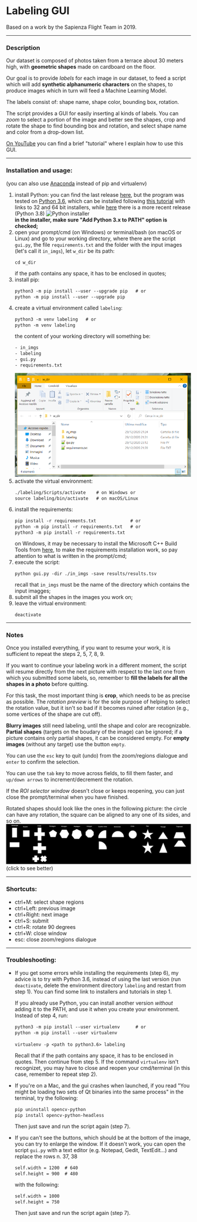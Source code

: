 # Labeling GUI

Based on a work by the Sapienza Flight Team in 2019.

---

### Description

Our dataset is composed of photos taken from a terrace about 30
meters high, with **geometric shapes** made on cardboard on the floor.

Our goal is to provide *labels* for each image in our dataset,
to feed a script which will add **synthetic alphanumeric characters**
on the shapes, to produce images which in turn will feed a Machine
Learning Model.

The labels consist of: shape name, shape color, bounding box, rotation.

The script provides a GUI for easily inserting al kinds of labels.
You can *zoom* to select a portion of the image and better see the
shapes, crop and rotate the shape to find bounding box and rotation,
and select shape name and color from a drop-down list.

[On YouTube](https://youtu.be/D5o2BuDhtRc) you can find a brief "tutorial"
where I explain how to use this GUI.

---

### Installation and usage:
(you can also use [Anaconda](https://www.anaconda.com/products/individual#Downloads)
instead of pip and virtualenv)

1. install Python: you can find the last release [here](https://www.python.org/downloads/),
   but the program was tested on [Python 3.6](https://www.python.org/downloads/release/python-3612/),
   which can be installed following [this tutorial](https://www.pytorials.com/python-download-install-windows/)
   with links to 32 and 64 bit installers, while [here](https://www.python.org/downloads/release/python-387/)
   there is a more recent release (Python 3.8)
   ![Python installer](https://www.pytorials.com/wp-content/uploads/2017/12/python3.6_installation_2.png) \
   **in the installer, make sure "Add Python 3.x to PATH" option is checked;**
2. open your prompt/cmd (on Windows) or terminal/bash (on macOS or Linux) and go to
   your working directory, where there are the script `gui.py`,
   the file `requirements.txt` and the folder with the input images (let's call it `in_imgs`),
   let `w_dir` be its path:
   ```
   cd w_dir
   ```
   if the path contains any space, it has to be enclosed in quotes;
3. install pip:
   ```
   python3 -m pip install --user --upgrade pip   # or
   python -m pip install --user --upgrade pip
   ```
4. create a virtual environment called `labeling`:
   ```
   python3 -m venv labeling   # or
   python -m venv labeling
   ```
   the content of your working directory will something be:
   ```
   - in_imgs
   - labeling
   - gui.py
   - requirements.txt
   ```
   ![w_dir](w_dir.PNG)
5. activate the virtual environment:
   ```
   ./labeling/Scripts/activate    # on Windows or
   source labeling/bin/activate   # on macOS/Linux
   ```
6. install the requirements:
   ```
   pip install -r requirements.txt             # or
   python -m pip install -r requirements.txt   # or
   python3 -m pip install -r requirements.txt
   ```
   on Windows, it may be necessary to install the Microsoft C++ Build Tools from
   [here](https://visualstudio.microsoft.com/it/visual-cpp-build-tools/), to make
   the requirements installation work, so pay attention to what is written in the
   prompt/cmd;
7. execute the script:
   ```
   python gui.py -dir ./in_imgs -save results/results.tsv
   ```
   recall that `in_imgs` must be the name of the directory which
   contains the input imagges;
8. submit all the shapes in the images you work on;
9. leave the virtual environment:
   ```
   deactivate
   ```

---

### Notes

Once you installed everything, if you want to resume your work, it is
sufficient to repeat the steps 2, 5, 7, 8, 9.

If you want to continue your labeling work in a different moment, the
script will resume directly from the next picture with respect to the
last one from which you submitted some labels, so, remember to **fill
the labels for all the shapes in a photo** before quitting.

For this task, the most important thing is **crop**, which needs to be as
precise as possible. The *rotation preview* is for the sole purpose of
helping to select the rotation value, but it isn't so bad if it
becomes ruined after rotation (e.g., some vertices of the shape are cut off).

**Blurry images** still need labeling, until the shape and color are
recognizable. **Partial shapes** (targets on the boudary of the image) can
be ignored; if a picture contains only partial shapes, it can be considered
empty. For **empty images** (without any target) use the button `empty`.

You can use the `esc` key to quit (undo) from the zoom/regions dialogue
and `enter` to confirm the selection.

You can use the `tab` key to move across fields, to fill them faster,
and `up/down arrows` to increment/decrement the rotation.

If the *ROI selector window* doesn't close or keeps reopening, you can
just close the prompt/terminal when you have finished.

Rotated shapes should look like the ones in the following picture:
the circle can have any rotation, the square can be aligned to any one
of its sides, and so on.
![Shapes](Shapes.png) \
(click to see better)

---

### Shortcuts:
- ctrl+M: select shape regions
- ctrl+Left: previous image
- ctrl+Right: next image
- ctrl+S: submit
- ctrl+R: rotate 90 degrees
- ctrl+W: close window
- esc: close zoom/regions dialogue

---

### Troubleshooting:

-  If you get some errors while installing the requirements (step 6), my
   advice is to try with Python 3.6, instead of using the last version
   (run `deactivate`, delete the environment directory `labeling` and restart from step 1).
   You can find some link to installers and tutorials in step 1.
   
   If you already use Python, you can install another version _without_
   adding it to the PATH, and use it when you create your environment.
   Instead of step 4, run:
   ```
   python3 -m pip install --user virtualenv      # or
   python -m pip install --user virtualenv
   
   virtualenv -p <path to python3.6> labeling
   ```
   Recall that if the path contains any space, it has to be enclosed in quotes.
   Then continue from step 5. If the command `virtualenv` isn't recognizet,
   you may have to close and reopen your cmd/terminal (in this case, remember
   to repeat step 2).

-  If you're on a Mac, and the gui crashes when launched, if you read
   "You might be loading two sets of Qt binaries into the same process"
   in the terminal, try the following:
   ```
   pip uninstall opencv-python
   pip install opencv-python-headless
   ```
   Then just save and run the script again (step 7).

-  If you can't see the buttons, which should be at the bottom of the image,
   you can try to enlarge the window. If it doesn't work, you can open the
   script `gui.py` with a text editor (e.g. Notepad, Gedit, TextEdit...) and
   replace the rows n. 37, 38
   ```
   self.width = 1200  # 640
   self.height = 900  # 480
   ```
   with the following:
   ```
   self.width = 1000
   self.height = 750
   ```
   Then just save and run the script again (step 7).
